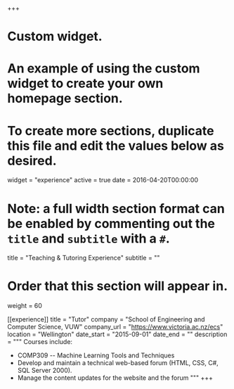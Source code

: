 +++
# Custom widget.
# An example of using the custom widget to create your own homepage section.
# To create more sections, duplicate this file and edit the values below as desired.
widget = "experience"
active = true
date = 2016-04-20T00:00:00

# Note: a full width section format can be enabled by commenting out the `title` and `subtitle` with a `#`.
title = "Teaching & Tutoring Experience"
subtitle = ""

# Order that this section will appear in.
weight = 60

[[experience]]
  title = "Tutor"
  company = "School of Engineering and Computer Science, VUW"
  company_url = "https://www.victoria.ac.nz/ecs"
  location = "Wellington"
  date_start = "2015-09-01"
  date_end = ""
  description = """
  Courses include:

  * COMP309 -- Machine Learning Tools and Techniques
  * Develop and maintain a technical web-based forum (HTML, CSS, C#, SQL Server 2000).
  * Manage the content updates for the website and the forum
  """
+++
